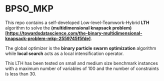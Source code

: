 # BPSO_MKP
This repo contains a self-developed Low-level-Teamwork-Hybrid **LTH** algorithm to solve the **(multidimensional knapsack problem)[https://towardsdatascience.com/the-binary-multidimensional-knapsack-problem-mkp-2559745f5fde]**.

The global optimizer is the **binary particle swarm optimization** algorithm while **local search** acts as a local intensification operator. 

This LTH has been tested on small and medium size benchmark instances with a maximum number of variables of 100 and the number of constraints is less than 30.
